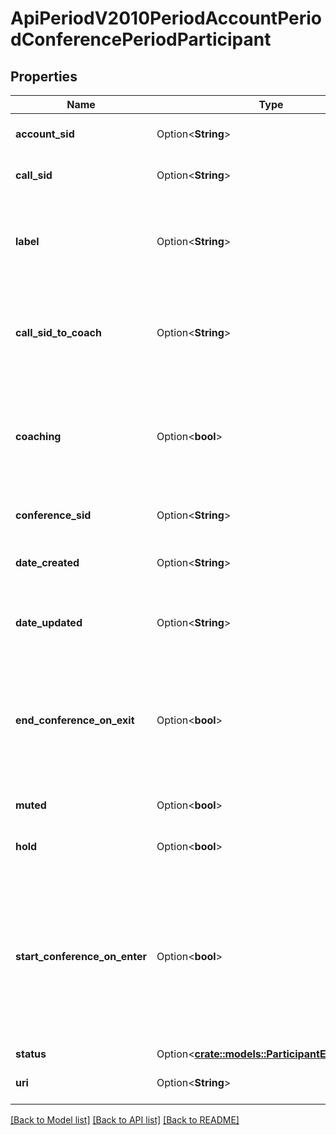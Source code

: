 # ApiPeriodV2010PeriodAccountPeriodConferencePeriodParticipant

## Properties

Name | Type | Description | Notes
------------ | ------------- | ------------- | -------------
**account_sid** | Option<**String**> | The SID of the [Account](https://www.twilio.com/docs/iam/api/account) that created the Participant resource. | [optional]
**call_sid** | Option<**String**> | The SID of the [Call](https://www.twilio.com/docs/voice/api/call-resource) the Participant resource is associated with. | [optional]
**label** | Option<**String**> | The user-specified label of this participant, if one was given when the participant was created. This may be used to fetch, update or delete the participant. | [optional]
**call_sid_to_coach** | Option<**String**> | The SID of the participant who is being `coached`. The participant being coached is the only participant who can hear the participant who is `coaching`. | [optional]
**coaching** | Option<**bool**> | Whether the participant is coaching another call. Can be: `true` or `false`. If not present, defaults to `false` unless `call_sid_to_coach` is defined. If `true`, `call_sid_to_coach` must be defined. | [optional]
**conference_sid** | Option<**String**> | The SID of the conference the participant is in. | [optional]
**date_created** | Option<**String**> | The date and time in GMT that the resource was created specified in [RFC 2822](https://www.ietf.org/rfc/rfc2822.txt) format. | [optional]
**date_updated** | Option<**String**> | The date and time in GMT that the resource was last updated specified in [RFC 2822](https://www.ietf.org/rfc/rfc2822.txt) format. | [optional]
**end_conference_on_exit** | Option<**bool**> | Whether the conference ends when the participant leaves. Can be: `true` or `false` and the default is `false`. If `true`, the conference ends and all other participants drop out when the participant leaves. | [optional]
**muted** | Option<**bool**> | Whether the participant is muted. Can be `true` or `false`. | [optional]
**hold** | Option<**bool**> | Whether the participant is on hold. Can be `true` or `false`. | [optional]
**start_conference_on_enter** | Option<**bool**> | Whether the conference starts when the participant joins the conference, if it has not already started. Can be: `true` or `false` and the default is `true`. If `false` and the conference has not started, the participant is muted and hears background music until another participant starts the conference. | [optional]
**status** | Option<[**crate::models::ParticipantEnumStatus**](participant_enum_status.md)> |  | [optional]
**uri** | Option<**String**> | The URI of the resource, relative to `https://api.twilio.com`. | [optional]

[[Back to Model list]](../README.md#documentation-for-models) [[Back to API list]](../README.md#documentation-for-api-endpoints) [[Back to README]](../README.md)


